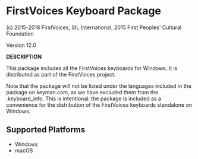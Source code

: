 FirstVoices Keyboard Package
==================================================

(c) 2015-2018 FirstVoices, SIL International, 2015 First Peoples' Cultural Foundation

Version 12.0

__DESCRIPTION__

This package includes all the FirstVoices keyboards for Windows. It is distributed as part of the FirstVoices project.

Note that the package will not be listed under the languages included in the package on keyman.com, as we have 
excluded them from the .keyboard_info. This is intentional: the package is included as a convenience for the distribution
of the FirstVoices keyboards standalone on Windows.

Supported Platforms
-------------------
 * Windows
 * macOS


